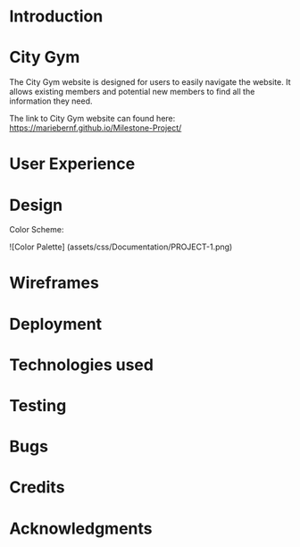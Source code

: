 # Introduction

# City Gym

The City Gym website is designed for users to easily navigate the website. It allows existing members and potential new members to find all the information they need.
  
The link to City Gym website can found here: https://mariebernf.github.io/Milestone-Project/

# User Experience

# Design
Color Scheme:

![Color Palette] (assets/css/Documentation/PROJECT-1.png)


# Wireframes

# Deployment

# Technologies used

# Testing

# Bugs

# Credits

# Acknowledgments


